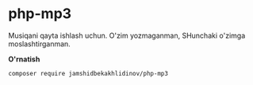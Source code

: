 # php-mp3

Musiqani qayta ishlash uchun.
O'zim yozmaganman, SHunchaki o'zimga moslashtirganman.

**O'rnatish**

    composer require jamshidbekakhlidinov/php-mp3